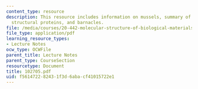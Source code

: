 ```yaml
---
content_type: resource
description: This resource includes information on mussels, summary of glysine-rich
  structural proteins, and barnacles.
file: /media/courses/20-442-molecular-structure-of-biological-materials-be-442-fall-2005/f561472282431f3d6abacf41015722e1_102705.pdf
file_type: application/pdf
learning_resource_types:
- Lecture Notes
ocw_type: OCWFile
parent_title: Lecture Notes
parent_type: CourseSection
resourcetype: Document
title: 102705.pdf
uid: f5614722-8243-1f3d-6aba-cf41015722e1
---
```

